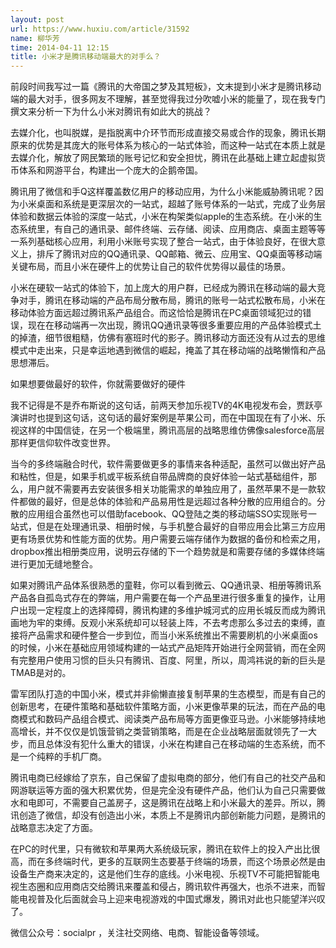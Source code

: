 ```yaml
---
layout: post
url: https://www.huxiu.com/article/31592
name: 柳华芳
time: 2014-04-11 12:15
title: 小米才是腾讯移动端最大的对手么？
---
```

前段时间我写过一篇《腾讯的大帝国之梦及其短板》，文末提到小米才是腾讯移动端的最大对手，很多网友不理解，甚至觉得我过分吹嘘小米的能量了，现在我专门撰文来分析一下为什么小米对腾讯有如此大的挑战？

去媒介化，也叫脱媒，是指脱离中介环节而形成直接交易或合作的现象，腾讯长期原来的优势是其庞大的账号体系为核心的一站式体验，而这种一站式在本质上就是去媒介化，解放了网民繁琐的账号记忆和安全担忧，腾讯在此基础上建立起虚拟货币体系和网游平台，构建出一个庞大的企鹅帝国。

腾讯用了微信和手Q这样覆盖数亿用户的移动应用，为什么小米能威胁腾讯呢？因为小米桌面和系统是更深层次的一站式，超越了账号体系的一站式，完成了业务层体验和数据云体验的深度一站式，小米在构架类似apple的生态系统。在小米的生态系统里，有自己的通讯录、邮件终端、云存储、阅读、应用商店、桌面主题等等一系列基础核心应用，利用小米账号实现了整合一站式，由于体验良好，在很大意义上，排斥了腾讯对应的QQ通讯录、QQ邮箱、微云、应用宝、QQ桌面等移动端关键布局，而且小米在硬件上的优势让自己的软件优势得以最佳的场景。

小米在硬软一站式的体验下，加上庞大的用户群，已经成为腾讯在移动端的最大竞争对手，腾讯在移动端的产品布局分散布局，腾讯的账号一站式松散布局，小米在移动体验方面远超过腾讯系产品组合。而这恰恰是腾讯在PC桌面领域犯过的错误，现在在移动端再一次出现，腾讯QQ通讯录等很多重要应用的产品体验模式土的掉渣，细节很粗糙，仿佛有塞班时代的影子。腾讯移动方面还没有从过去的思维模式中走出来，只是幸运地遇到微信的崛起，掩盖了其在移动端的战略懒惰和产品思想滞后。

如果想要做最好的软件，你就需要做好的硬件

我不记得是不是乔布斯说的这句话，前两天参加乐视TV的4K电视发布会，贾跃亭演讲时也提到这句话，这句话的最好案例是苹果公司，而在中国现在有了小米、乐视这样的中国信徒，在另一个极端里，腾讯高层的战略思维仿佛像salesforce高层那样更信仰软件改变世界。

当今的多终端融合时代，软件需要做更多的事情来各种适配，虽然可以做出好产品和粘性，但是，如果手机或平板系统自带品牌商的良好体验一站式基础组件，那么，用户就不需要再去安装很多相关功能需求的单独应用了，虽然苹果不是一款软件都做的最好，但是总体的体验和产品易用性是远超过各种分散的应用组合的。分散的应用组合虽然也可以借助facebook、QQ登陆之类的移动端SSO实现账号一站式，但是在处理通讯录、相册时候，与手机整合最好的自带应用会比第三方应用更有场景优势和性能方面的优势。用户需要云端存储作为数据的备份和检索之用，dropbox推出相册类应用，说明云存储的下一个趋势就是和需要存储的多媒体终端进行更加无缝地整合。

如果对腾讯产品体系很熟悉的童鞋，你可以看到微云、QQ通讯录、相册等腾讯系产品各自孤岛式存在的弊端，用户需要在每一个产品里进行很多重复的操作，让用户出现一定程度上的选择障碍，腾讯构建的多维护城河式的应用长城反而成为腾讯画地为牢的束缚。反观小米系统却可以轻装上阵，不去考虑那么多过去的束缚，直接将产品需求和硬件整合一步到位，而当小米系统推出不需要刷机的小米桌面os的时候，小米在基础应用领域构建的一站式产品矩阵开始进行全网营销，而在全网有完整用户使用习惯的巨头只有腾讯、百度、阿里，所以，周鸿祎说的新的巨头是TMAB是对的。

雷军团队打造的中国小米，模式并非偷懒直接复制苹果的生态模型，而是有自己的创新思考，在硬件策略和基础软件策略方面，小米更像苹果的玩法，而在产品的电商模式和数码产品组合模式、阅读类产品布局等方面更像亚马逊。小米能够持续地高增长，并不仅仅是饥饿营销之类营销策略，而是在企业战略层面就领先了一大步，而且总体没有犯什么重大的错误，小米在构建自己在移动端的生态系统，而不是一个纯粹的手机厂商。

腾讯电商已经嫁给了京东，自己保留了虚拟电商的部分，他们有自己的社交产品和网游联运等方面的强大积累优势，但是完全没有硬件产品，他们认为自己只需要做水和电即可，不需要自己盖房子，这是腾讯在战略上和小米最大的差异。所以，腾讯创造了微信，却没有创造出小米，本质上不是腾讯内部创新能力问题，是腾讯的战略意志决定了方面。

在PC的时代里，只有微软和苹果两大系统级玩家，腾讯在软件上的投入产出比很高，而在多终端时代，更多的互联网生态要基于终端的场景，而这个场景必然是由设备生产商来决定的，这是他们生存的底线。小米电视、乐视TV不可能把智能电视生态圈和应用商店交给腾讯来覆盖和侵占，腾讯软件再强大，也杀不进来，而智能电视普及化后面就会马上迎来电视游戏的中国式爆发，腾讯对此也只能望洋兴叹了。

微信公众号：socialpr ，关注社交网络、电商、智能设备等领域。

